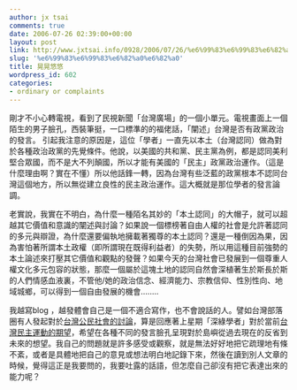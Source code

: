 ```yaml
---
author: jx tsai
comments: true
date: 2006-07-26 02:39:00+00:00
layout: post
link: http://www.jxtsai.info/0928/2006/07/26/%e6%99%83%e6%99%83%e6%82%a0%e6%82%a0/
slug: '%e6%99%83%e6%99%83%e6%82%a0%e6%82%a0'
title: 晃晃悠悠
wordpress_id: 602
categories:
- ordinary or complaints
---
```


剛才不小心轉電視，看到了民視新聞「台灣廣場」的一個小單元。電視畫面上一個陌生的男子臉孔，西裝筆挺，一口標準的的福佬話，「闡述」台灣是否有政黨政治的發言。 引起我注意的原因是，這位「學者」一直先以本土（台灣認同）做為對於各種政治政黨的先覺條件。他說，以美國的共和黨、民主黨為例，都是認同美利堅合眾國，而不是大不列顛國，所以才能有美國的「民主」政黨政治運作。（這是什麼理由啊？實在不懂）所以他話鋒一轉，因為台灣有些泛藍的政黨根本不認同台灣這個地方，所以無從建立良性的民主政治運作。這大概就是那位學者的發言論調。  
  
老實說，我實在不明白，為什麼一種陌名其妙的「本土認同」的大帽子，就可以超越其它價值和意識的闡述與討論？如果說一個標榜著自由人權的社會是允許著認同的多元與辯證，為什麼還要偏執地擁載著獨尊的本土認同？還是一種倒因為果，因為害怕著所謂本土政權（即所謂現在既得利益者）的失勢，所以用這種目前強勢的本土論述來打壓其它價值和觀點的發聲？如果今天的台灣社會已發展到一個尊重人權文化多元包容的狀態，那麼一個屬於這塊土地的認同自然會深植著生於斯長於斯的人們情感血液裏，不管他/她的政治信念、經濟能力、宗教信仰、性別性向、地域城鄉，可以得到一個自由發展的機會........  
  
我越寫blog ，越發體會自己是一個不適合寫作，也不會說話的人。譬如台灣部落圈有人發起對於[台灣公民社會的討論](http://swalk.blogspot.com/2006/07/twcivilsocietyblogologycpes.html)，算是回應著上星期「深綠學者」對於當前[台灣民主運動的期望](http://blog.yam.com/judie35/archives/1893880.html)，希望在各種不同的發言臉孔呈現對於島嶼從過去現在的反省到未來的想望。我自己的問題就是許多感受或觀察，就是無法好好地把它疏理地有條不紊，或者是具體地把自己的意見或想法明白地記錄下來，然後在讀到別人文章的時候，覺得這正是我要問的，我要吐露的話語，但怎麼自己卻沒有把它表達出來的能力呢？
